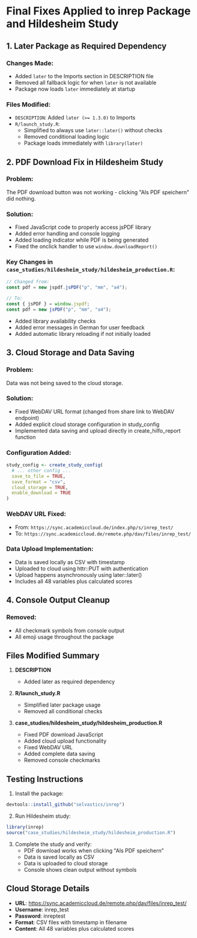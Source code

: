 # Final Fixes Applied to inrep Package and Hildesheim Study

## 1. Later Package as Required Dependency

### Changes Made:
- Added `later` to the Imports section in DESCRIPTION file
- Removed all fallback logic for when `later` is not available
- Package now loads `later` immediately at startup

### Files Modified:
- `DESCRIPTION`: Added `later (>= 1.3.0)` to Imports
- `R/launch_study.R`: 
  - Simplified to always use `later::later()` without checks
  - Removed conditional loading logic
  - Package loads immediately with `library(later)`

## 2. PDF Download Fix in Hildesheim Study

### Problem:
The PDF download button was not working - clicking "Als PDF speichern" did nothing.

### Solution:
- Fixed JavaScript code to properly access jsPDF library
- Added error handling and console logging
- Added loading indicator while PDF is being generated
- Fixed the onclick handler to use `window.downloadReport()`

### Key Changes in `case_studies/hildesheim_study/hildesheim_production.R`:
```javascript
// Changed from:
const pdf = new jspdf.jsPDF("p", "mm", "a4");

// To:
const { jsPDF } = window.jspdf;
const pdf = new jsPDF("p", "mm", "a4");
```

- Added library availability checks
- Added error messages in German for user feedback
- Added automatic library reloading if not initially loaded

## 3. Cloud Storage and Data Saving

### Problem:
Data was not being saved to the cloud storage.

### Solution:
- Fixed WebDAV URL format (changed from share link to WebDAV endpoint)
- Added explicit cloud storage configuration in study_config
- Implemented data saving and upload directly in create_hilfo_report function

### Configuration Added:
```r
study_config <- create_study_config(
  # ... other config ...
  save_to_file = TRUE,
  save_format = "csv",
  cloud_storage = TRUE,
  enable_download = TRUE
)
```

### WebDAV URL Fixed:
- From: `https://sync.academiccloud.de/index.php/s/inrep_test/`
- To: `https://sync.academiccloud.de/remote.php/dav/files/inrep_test/`

### Data Upload Implementation:
- Data is saved locally as CSV with timestamp
- Uploaded to cloud using httr::PUT with authentication
- Upload happens asynchronously using later::later()
- Includes all 48 variables plus calculated scores

## 4. Console Output Cleanup

### Removed:
- All checkmark symbols from console output
- All emoji usage throughout the package

## Files Modified Summary

1. **DESCRIPTION**
   - Added later as required dependency

2. **R/launch_study.R**
   - Simplified later package usage
   - Removed all conditional checks

3. **case_studies/hildesheim_study/hildesheim_production.R**
   - Fixed PDF download JavaScript
   - Added cloud upload functionality
   - Fixed WebDAV URL
   - Added complete data saving
   - Removed console checkmarks

## Testing Instructions

1. Install the package:
```r
devtools::install_github("selvastics/inrep")
```

2. Run Hildesheim study:
```r
library(inrep)
source("case_studies/hildesheim_study/hildesheim_production.R")
```

3. Complete the study and verify:
   - PDF download works when clicking "Als PDF speichern"
   - Data is saved locally as CSV
   - Data is uploaded to cloud storage
   - Console shows clean output without symbols

## Cloud Storage Details

- **URL**: https://sync.academiccloud.de/remote.php/dav/files/inrep_test/
- **Username**: inrep_test
- **Password**: inreptest
- **Format**: CSV files with timestamp in filename
- **Content**: All 48 variables plus calculated scores